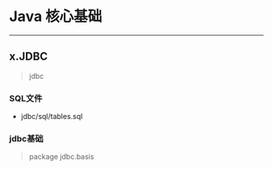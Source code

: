 # Java 核心基础

---

## x.JDBC
> jdbc

### SQL文件
* jdbc/sql/tables.sql

### jdbc基础
> package jdbc.basis

### 